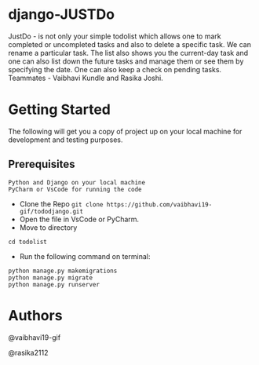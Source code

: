 # django-JUSTDo



JustDo - is not only your simple todolist which allows one to mark completed or uncompleted tasks and also to delete a specific task. 
We can rename a particular task.
The list also shows you the current-day task and one can also list down the future tasks and manage them or see them by specifying the date.
One can also keep a check on pending tasks.
Teammates - Vaibhavi Kundle and Rasika Joshi.

# Getting Started

The following will get you a copy of project up on your local machine for development and testing purposes.

## Prerequisites
```
Python and Django on your local machine
PyCharm or VsCode for running the code
```

- Clone the Repo  ```git clone https://github.com/vaibhavi19-gif/tododjango.git```
- Open the file in VsCode or PyCharm.
- Move to directory
``` 
cd todolist
```
- Run the following command on terminal:

```
python manage.py makemigrations
python manage.py migrate
python manage.py runserver

```

# Authors


@vaibhavi19-gif

@rasika2112
  




